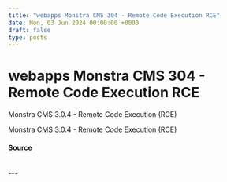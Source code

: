 ```yaml
---
title: "webapps Monstra CMS 304 - Remote Code Execution RCE"
date: Mon, 03 Jun 2024 00:00:00 +0000
draft: false
type: posts
---
```

# webapps Monstra CMS 304 - Remote Code Execution RCE





Monstra CMS 3.0.4 - Remote Code Execution (RCE)

Monstra CMS 3.0.4 - Remote Code Execution (RCE)

#### [Source](https://www.exploit-db.com/exploits/52038)

<br/>
---
